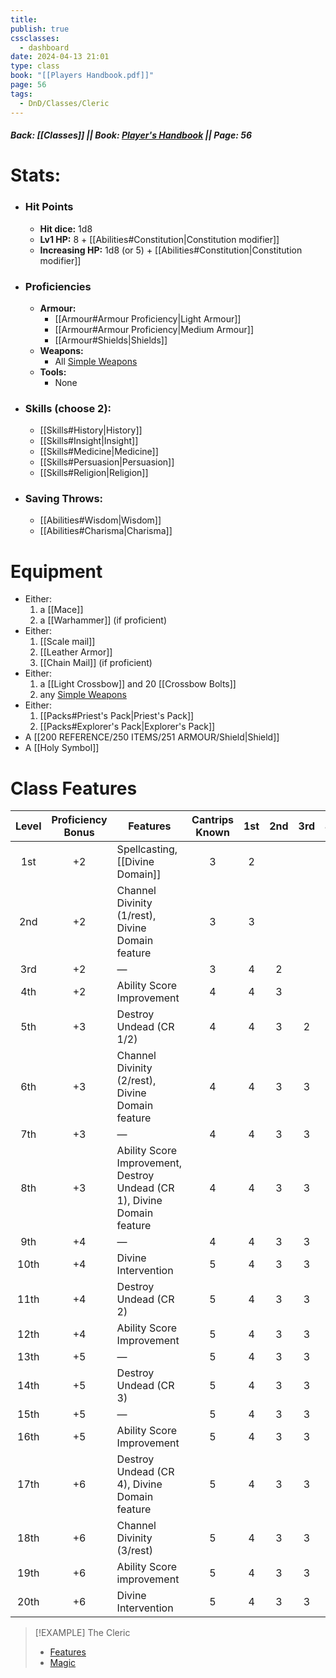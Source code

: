 ```yaml
---
title: 
publish: true
cssclasses:
  - dashboard
date: 2024-04-13 21:01
type: class
book: "[[Players Handbook.pdf]]"
page: 56
tags:
  - DnD/Classes/Cleric
---
```

##### Back: [[Classes]] || Book: [Player's Handbook](https://drive.google.com/drive/folders/1O5bhpYizcIT5xxAoLOuzCRht_PVS7VSG?usp=sharing) || Page: 56

# Stats:
- ### Hit Points
	- **Hit dice:** 1d8
	- **Lv1 HP:**  8 + [[Abilities#Constitution|Constitution modifier]]
	- **Increasing HP:** 1d8 (or 5) + [[Abilities#Constitution|Constitution modifier]]
- ### Proficiencies
	- **Armour:** 
		- [[Armour#Armour Proficiency|Light Armour]]
		- [[Armour#Armour Proficiency|Medium Armour]]
		- [[Armour#Shields|Shields]]
	- **Weapons:** 
		- All [Simple Weapons](https://benl0.github.io/The-Editors-Dungeon/tags/DnD/Weapons/Simple)
	- **Tools:** 
		- None
- ### Skills (choose 2):
	- [[Skills#History|History]]
	- [[Skills#Insight|Insight]]
	- [[Skills#Medicine|Medicine]]
	- [[Skills#Persuasion|Persuasion]]
	- [[Skills#Religion|Religion]]
- ### Saving Throws:
	- [[Abilities#Wisdom|Wisdom]]
	- [[Abilities#Charisma|Charisma]]
# Equipment
- Either:
	1. a [[Mace]]
	2. a [[Warhammer]] (if proficient)
- Either:
	1. [[Scale mail]]
	2. [[Leather Armor]]
	3. [[Chain Mail]] (if proficient)
- Either:
	1. a [[Light Crossbow]] and 20 [[Crossbow Bolts]]
	2. any [Simple Weapons](https://benl0.github.io/The-Editors-Dungeon/tags/DnD/Weapons/Simple)
- Either:
	1. [[Packs#Priest's Pack|Priest's Pack]]
	2. [[Packs#Explorer's Pack|Explorer's Pack]]
- A [[200 REFERENCE/250 ITEMS/251 ARMOUR/Shield|Shield]]
- A [[Holy Symbol]]

# Class Features

| Level | Proficiency Bonus | Features                                                                | Cantrips Known | 1st | 2nd | 3rd | 4th | 5th | 6th | 7th | 8th | 9th |
| :---: | :---------------: | ----------------------------------------------------------------------- | :------------: | :-: | :-: | :-: | :-: | :-: | :-: | :-: | :-: | :-: |
|  1st  |        +2         | Spellcasting, [[Divine Domain]]                                         |       3        |  2  |     |     |     |     |     |     |     |     |
|  2nd  |        +2         | Channel Divinity (1/rest), Divine Domain feature                        |       3        |  3  |     |     |     |     |     |     |     |     |
|  3rd  |        +2         | —                                                                       |       3        |  4  |  2  |     |     |     |     |     |     |     |
|  4th  |        +2         | Ability Score Improvement                                               |       4        |  4  |  3  |     |     |     |     |     |     |     |
|  5th  |        +3         | Destroy Undead (CR 1/2)                                                 |       4        |  4  |  3  |  2  |     |     |     |     |     |     |
|  6th  |        +3         | Channel Divinity (2/rest), Divine Domain feature                        |       4        |  4  |  3  |  3  |     |     |     |     |     |     |
|  7th  |        +3         | —                                                                       |       4        |  4  |  3  |  3  |  1  |     |     |     |     |     |
|  8th  |        +3         | Ability Score Improvement, Destroy Undead (CR 1), Divine Domain feature |       4        |  4  |  3  |  3  |  2  |     |     |     |     |     |
|  9th  |        +4         | —                                                                       |       4        |  4  |  3  |  3  |  3  |  1  |     |     |     |     |
| 10th  |        +4         | Divine Intervention                                                     |       5        |  4  |  3  |  3  |  3  |  2  |     |     |     |     |
| 11th  |        +4         | Destroy Undead (CR 2)                                                   |       5        |  4  |  3  |  3  |  3  |  2  |  1  |     |     |     |
| 12th  |        +4         | Ability Score Improvement                                               |       5        |  4  |  3  |  3  |  3  |  2  |  1  |     |     |     |
| 13th  |        +5         | —                                                                       |       5        |  4  |  3  |  3  |  3  |  2  |  1  |  1  |     |     |
| 14th  |        +5         | Destroy Undead (CR 3)                                                   |       5        |  4  |  3  |  3  |  3  |  2  |  1  |  1  |     |     |
| 15th  |        +5         | —                                                                       |       5        |  4  |  3  |  3  |  3  |  2  |  1  |  1  |  1  |     |
| 16th  |        +5         | Ability Score Improvement                                               |       5        |  4  |  3  |  3  |  3  |  2  |  1  |  1  |  1  |     |
| 17th  |        +6         | Destroy Undead (CR 4), Divine Domain feature                            |       5        |  4  |  3  |  3  |  3  |  2  |  1  |  1  |  1  |  1  |
| 18th  |        +6         | Channel Divinity (3/rest)                                               |       5        |  4  |  3  |  3  |  3  |  3  |  1  |  1  |  1  |  1  |
| 19th  |        +6         | Ability Score improvement                                               |       5        |  4  |  3  |  3  |  3  |  3  |  2  |  1  |  1  |  1  |
| 20th  |        +6         | Divine Intervention                                                     |       5        |  4  |  3  |  3  |  3  |  3  |  2  |  2  |  1  |  1  |


> [!EXAMPLE] The Cleric
> - [Features](https://benl0.github.io/The-Editors-Dungeon/tags/DnD/Features/Cleric)
> - [Magic](https://benl0.github.io/The-Editors-Dungeon/tags/DnD/Spells/Class/Cleric)
